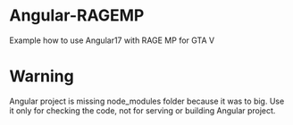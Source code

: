 # Angular-RAGEMP
Example how to use Angular17 with RAGE MP for GTA V

# Warning
Angular project is missing node_modules folder because it was to big.
Use it only for checking the code, not for serving or building Angular project.
